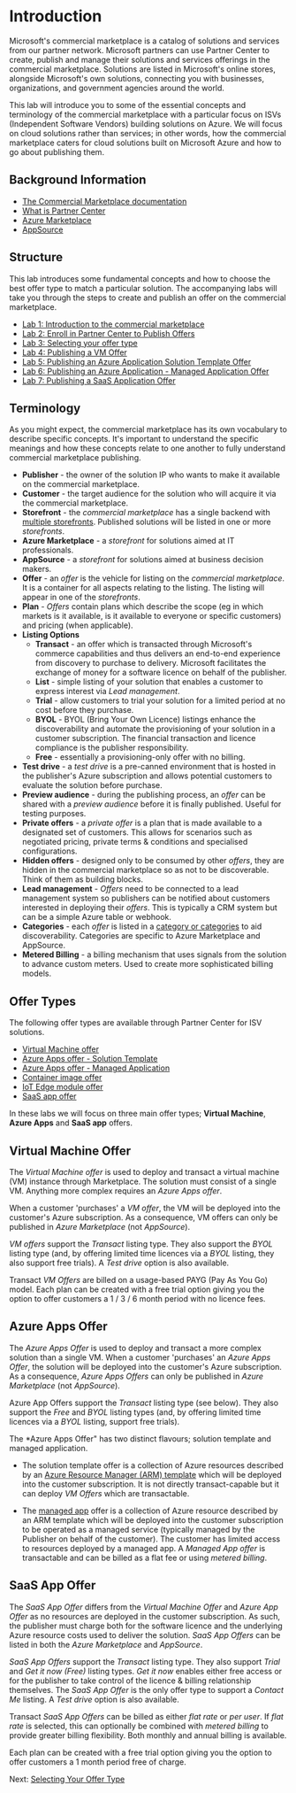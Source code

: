 # Introduction

Microsoft's commercial marketplace is a catalog of solutions and services from our partner network. Microsoft partners can use Partner Center to create, publish and manage their solutions and services offerings in the commercial marketplace. Solutions are listed in Microsoft's online stores, alongside Microsoft's own solutions, connecting you with businesses, organizations, and government agencies around the world.

This lab will introduce you to some of the essential concepts and terminology of the commercial marketplace with a particular focus on ISVs (Independent Software Vendors) building solutions on Azure. We will focus on cloud solutions rather than services; in other words, how the commercial marketplace caters for cloud solutions built on Microsoft Azure and how to go about publishing them.

## Background Information

* [The Commercial Marketplace documentation](https://docs.microsoft.com/azure/marketplace/overview)
* [What is Partner Center](https://support.microsoft.com/help/4499930/partner-center-overview)
* [Azure Marketplace](https://azuremarketplace.microsoft.com/marketplace/)
* [AppSource](https://appsource.microsoft.com/)

## Structure

This lab introduces some fundamental concepts and how to choose the best offer type to match a particular solution. The accompanying labs will take you through the steps to create and publish an offer on the commercial marketplace.

* [Lab 1: Introduction to the commercial marketplace](readme.md)
* [Lab 2: Enroll in Partner Center to Publish Offers](partnercenter.md)
* [Lab 3: Selecting your offer type](offertype.md)
* [Lab 4: Publishing a VM Offer](vmoffer.md)
* [Lab 5: Publishing an Azure Application Solution Template Offer](solutiontemplate.md)
* [Lab 6: Publishing an Azure Application - Managed Application Offer](managedapp.md)
* [Lab 7: Publishing a SaaS Application Offer](saasapp.md)

## Terminology

As you might expect, the commercial marketplace has its own vocabulary to describe specific concepts. It's important to understand the specific meanings and how these concepts relate to one another to fully understand commercial marketplace publishing.

* **Publisher** - the owner of the solution IP who wants to make it available on the commercial marketplace.
* **Customer** - the target audience for the solution who will acquire it via the commercial marketplace.
* **Storefront** - the *commercial marketplace* has a single backend with [multiple storefronts](https://docs.microsoft.com/azure/marketplace/overview#commercial-marketplace-online-stores). Published solutions will be listed in one or more *storefronts*.
* **Azure Marketplace** - a *storefront* for solutions aimed at IT professionals.
* **AppSource** - a *storefront* for solutions aimed at business decision makers.
* **Offer** - an *offer* is the vehicle for listing on the *commercial marketplace*. It is a container for all aspects relating to the listing. The listing will appear in one of the *storefronts*.
* **Plan** - *Offers* contain plans which describe the scope (eg in which markets is it available, is it available to everyone or specific customers) and pricing (when applicable).
* **Listing Options**
  * **Transact** - an offer which is transacted through Microsoft's commerce capabilities and thus delivers an end-to-end experience from discovery to purchase to delivery. Microsoft facilitates the exchange of money for a software licence on behalf of the publisher.
  * **List** - simple listing of your solution that enables a customer to express interest via *Lead management*.
  * **Trial** - allow customers to trial your solution for a limited period at no cost before they purchase.
  * **BYOL** - BYOL (Bring Your Own Licence) listings enhance the discoverability and automate the provisioning of your solution in a customer subscription. The financial transaction and licence compliance is the publisher responsibility.
  * **Free** - essentially a provisioning-only offer with no billing.
* **Test drive** - a *test drive* is a pre-canned environment that is hosted in the publisher's Azure subscription and allows potential customers to evaluate the solution before purchase.
* **Preview audience** - during the publishing process, an *offer* can be shared with a *preview audience* before it is finally published. Useful for testing purposes.
* **Private offers** - a *private offer* is a plan that is made available to a designated set of customers. This allows for scenarios such as negotiated pricing, private terms & conditions and specialised configurations.
* **Hidden offers** - designed only to be consumed by other *offers*, they are hidden in the commercial marketplace so as not to be discoverable. Think of them as building blocks.
* **Lead management** - *Offers* need to be connected to a lead management system so publishers can be notified about customers interested in deploying their *offers*. This is typically a CRM system but can be a simple Azure table or webhook.
* **Categories** - each *offer* is listed in a [category or categories](https://docs.microsoft.com/azure/marketplace/determine-your-listing-type#categories) to aid discoverability. Categories are specific to Azure Marketplace and AppSource.
* **Metered Billing** - a billing mechanism that uses signals from the solution to advance custom meters. Used to create more sophisticated billing models.

## Offer Types

The following offer types are available through Partner Center for ISV solutions.

* [Virtual Machine offer](https://docs.microsoft.com/azure/marketplace/marketplace-virtual-machines)
* [Azure Apps offer - Solution Template](https://docs.microsoft.com/azure/marketplace/marketplace-solution-templates)
* [Azure Apps offer - Managed Application](https://docs.microsoft.com/azure/marketplace/marketplace-managed-apps)
* [Container image offer](https://docs.microsoft.com/azure/marketplace/marketplace-containers)
* [IoT Edge module offer](https://docs.microsoft.com/azure/marketplace/iot-edge-module)
* [SaaS app offer](https://docs.microsoft.com/azure/marketplace/plan-saas-offer)

In these labs we will focus on three main offer types; **Virtual Machine**, **Azure Apps** and **SaaS app** offers.

## Virtual Machine Offer

The *Virtual Machine offer* is used to deploy and transact a virtual machine (VM) instance through Marketplace. The solution must consist of a single VM. Anything more complex requires an *Azure Apps offer*.

When a customer 'purchases' a *VM offer*, the VM will be deployed into the customer's Azure subscription. As a consequence, VM offers can only be published in *Azure Marketplace* (not *AppSource*).

*VM offers* support the *Transact* listing type. They also support the *BYOL* listing type (and, by offering limited time licences via a *BYOL* listing, they also support free trials). A *Test drive* option is also available.

Transact *VM Offers* are billed on a usage-based PAYG (Pay As You Go) model. Each plan can be created with a free trial option giving you the option to offer customers a 1 / 3 / 6 month period with no licence fees.

## Azure Apps Offer

The *Azure Apps Offer* is used to deploy and transact a more complex solution than a single VM. When a customer 'purchases' an *Azure Apps Offer*, the solution will be deployed into the customer's Azure subscription. As a consequence, *Azure Apps Offers* can only be published in *Azure Marketplace* (not *AppSource*).

Azure App Offers support the *Transact* listing type (see below). They also support the *Free* and *BYOL* listing types (and, by offering limited time licences via a *BYOL* listing, support free trials).

The *Azure Apps Offer" has two distinct flavours; solution template and managed application.

* The solution template offer is a collection of Azure resources described by an [Azure Resource Manager (ARM) template](https://docs.microsoft.com/azure/azure-resource-manager/templates/overview) which will be deployed into the customer subscription. It is not directly transact-capable but it can deploy *VM Offers* which are transactable.

* The [managed app](https://docs.microsoft.com/azure/azure-resource-manager/managed-applications/overview) offer is a collection of Azure resource described by an ARM template which will be deployed into the customer subscription to be operated as a managed service (typically managed by the Publisher on behalf of the customer). The customer has limited access to  resources deployed by a managed app. A *Managed App offer* is transactable and can be billed as a flat fee or using *metered billing*.

## SaaS App Offer

The *SaaS App Offer* differs from the *Virtual Machine Offer* and *Azure App Offer* as no resources are deployed in the customer subscription. As such, the publisher must charge both for the software licence and the underlying Azure resource costs used to deliver the solution. *SaaS App Offers* can be listed in both the *Azure Marketplace* and *AppSource*.

*SaaS App Offers* support the *Transact* listing type. They also support *Trial* and *Get it now (Free)* listing types. *Get it now* enables either free access or for the publisher to take control of the licence & billing relationship themselves. The *SaaS App Offer* is the only offer type to support a *Contact Me* listing. A *Test drive* option is also available.

Transact *SaaS App Offers* can be billed as either *flat rate* or *per user*. If *flat rate* is selected, this can optionally be combined with *metered billing* to provide greater billing flexibility. Both monthly and annual billing is available.

Each plan can be created with a free trial option giving you the option to offer customers a 1 month period free of charge.

Next: [Selecting Your Offer Type](offertype.md)